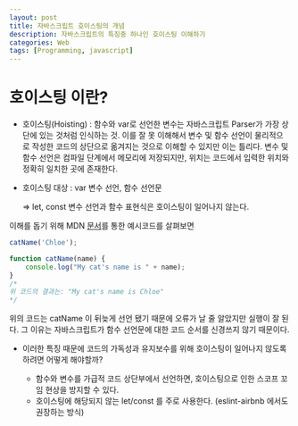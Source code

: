 ```yaml
---
layout: post
title: 자바스크립트 호이스팅의 개념
description: 자바스크립트의 특징중 하나인 호이스팅 이해하기
categories: Web
tags: [Programming, javascript]
---
```


# 호이스팅 이란?

-   호이스팅(Hoisting) : 함수와 var로 선언한 변수는 자바스크립트 Parser가 가장 상단에 있는 것처럼 인식하는 것. 이를 잘 못 이해해서 변수 및 함수 선언이 물리적으로 작성한 코드의 상단으로 옮겨지는 것으로 이해할 수 있지만 이는 틀리다. 변수 및 함수 선언은 컴파일 단계에서 메모리에 저장되지만, 위치는 코드에서 입력한 위치와 정확히 일치한 곳에 존재한다.

-   호이스팅 대상 : var 변수 선언, 함수 선언문

    => let, const 변수 선언과 함수 표현식은 호이스팅이 일어나지 않는다.

이해를 돕기 위해 MDN [문서](https://developer.mozilla.org/ko/docs/Glossary/Hoisting)를 통한 예시코드를 살펴보면

```js
catName('Chloe');

function catName(name) {
	console.log("My cat's name is " + name);
}
/*
위 코드의 결과는: "My cat's name is Chloe"
*/
```

위의 코드는 catName 이 뒤늦게 선언 됐기 때문에 오류가 날 줄 알았지만 실행이 잘 된다. 그 이유는 자바스크립트가 함수 선언문에 대한 코드 순서를 신경쓰지 않기 때문이다.

-   이러한 특징 때문에 코드의 가독성과 유지보수를 위해 호이스팅이 일어나지 않도록 하려면 어떻게 해야할까?

    -   함수와 변수를 가급적 코드 상단부에서 선언하면, 호이스팅으로 인한 스코프 꼬임 현상을 방지할 수 있다.
    -   호이스팅에 해당되지 않는 let/const 를 주로 사용한다. (eslint-airbnb 에서도 권장하는 방식)
